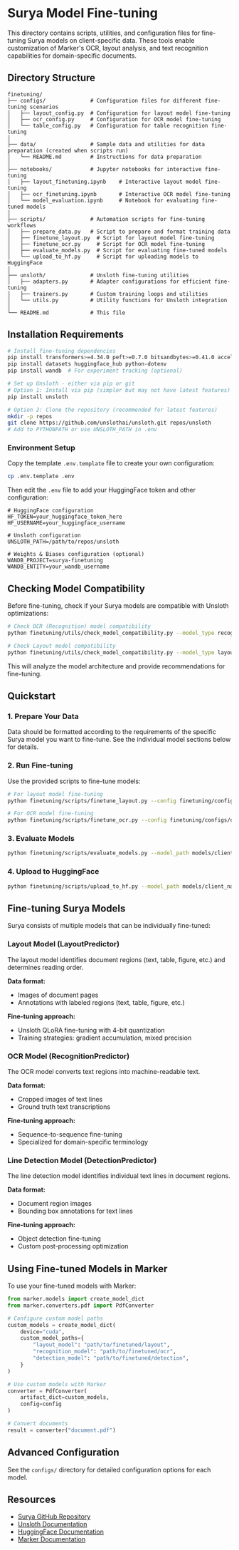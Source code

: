 # Surya Model Fine-tuning

This directory contains scripts, utilities, and configuration files for fine-tuning Surya models on client-specific data. These tools enable customization of Marker's OCR, layout analysis, and text recognition capabilities for domain-specific documents.

## Directory Structure

```
finetuning/
├── configs/              # Configuration files for different fine-tuning scenarios
│   ├── layout_config.py  # Configuration for layout model fine-tuning
│   ├── ocr_config.py     # Configuration for OCR model fine-tuning
│   └── table_config.py   # Configuration for table recognition fine-tuning
│
├── data/                 # Sample data and utilities for data preparation (created when scripts run)
│   └── README.md         # Instructions for data preparation
│
├── notebooks/            # Jupyter notebooks for interactive fine-tuning
│   ├── layout_finetuning.ipynb    # Interactive layout model fine-tuning
│   ├── ocr_finetuning.ipynb       # Interactive OCR model fine-tuning
│   └── model_evaluation.ipynb     # Notebook for evaluating fine-tuned models
│
├── scripts/              # Automation scripts for fine-tuning workflows
│   ├── prepare_data.py   # Script to prepare and format training data
│   ├── finetune_layout.py  # Script for layout model fine-tuning
│   ├── finetune_ocr.py     # Script for OCR model fine-tuning
│   ├── evaluate_models.py  # Script for evaluating fine-tuned models
│   └── upload_to_hf.py     # Script for uploading models to HuggingFace
│
├── unsloth/              # Unsloth fine-tuning utilities
│   ├── adapters.py       # Adapter configurations for efficient fine-tuning
│   ├── trainers.py       # Custom training loops and utilities
│   └── utils.py          # Utility functions for Unsloth integration
│
└── README.md             # This file
```

## Installation Requirements

```bash
# Install fine-tuning dependencies
pip install transformers>=4.34.0 peft>=0.7.0 bitsandbytes>=0.41.0 accelerate>=0.23.0
pip install datasets huggingface_hub python-dotenv
pip install wandb  # For experiment tracking (optional)

# Set up Unsloth - either via pip or git
# Option 1: Install via pip (simpler but may not have latest features)
pip install unsloth

# Option 2: Clone the repository (recommended for latest features)
mkdir -p repos
git clone https://github.com/unslothai/unsloth.git repos/unsloth
# Add to PYTHONPATH or use UNSLOTH_PATH in .env
```

### Environment Setup

Copy the template `.env.template` file to create your own configuration:

```bash
cp .env.template .env
```

Then edit the `.env` file to add your HuggingFace token and other configuration:

```
# HuggingFace configuration
HF_TOKEN=your_huggingface_token_here
HF_USERNAME=your_huggingface_username

# Unsloth configuration
UNSLOTH_PATH=/path/to/repos/unsloth

# Weights & Biases configuration (optional)
WANDB_PROJECT=surya-finetuning
WANDB_ENTITY=your_wandb_username
```

## Checking Model Compatibility

Before fine-tuning, check if your Surya models are compatible with Unsloth optimizations:

```bash
# Check OCR (Recognition) model compatibility
python finetuning/utils/check_model_compatibility.py --model_type recognition

# Check Layout model compatibility
python finetuning/utils/check_model_compatibility.py --model_type layout
```

This will analyze the model architecture and provide recommendations for fine-tuning.

## Quickstart

### 1. Prepare Your Data

Data should be formatted according to the requirements of the specific Surya model you want to fine-tune. See the individual model sections below for details.

### 2. Run Fine-tuning

Use the provided scripts to fine-tune models:

```bash
# For layout model fine-tuning
python finetuning/scripts/finetune_layout.py --config finetuning/configs/layout_config.py --output_dir models/client_name

# For OCR model fine-tuning
python finetuning/scripts/finetune_ocr.py --config finetuning/configs/ocr_config.py --output_dir models/client_name
```

### 3. Evaluate Models

```bash
python finetuning/scripts/evaluate_models.py --model_path models/client_name/layout --test_data path/to/test_data
```

### 4. Upload to HuggingFace

```bash
python finetuning/scripts/upload_to_hf.py --model_path models/client_name/layout --repo_name client-name/surya-layout-finetuned
```

## Fine-tuning Surya Models

Surya consists of multiple models that can be individually fine-tuned:

### Layout Model (LayoutPredictor)

The layout model identifies document regions (text, table, figure, etc.) and determines reading order.

**Data format:**
- Images of document pages
- Annotations with labeled regions (text, table, figure, etc.)

**Fine-tuning approach:**
- Unsloth QLoRA fine-tuning with 4-bit quantization
- Training strategies: gradient accumulation, mixed precision

### OCR Model (RecognitionPredictor)

The OCR model converts text regions into machine-readable text.

**Data format:**
- Cropped images of text lines
- Ground truth text transcriptions

**Fine-tuning approach:**
- Sequence-to-sequence fine-tuning
- Specialized for domain-specific terminology

### Line Detection Model (DetectionPredictor)

The line detection model identifies individual text lines in document regions.

**Data format:**
- Document region images
- Bounding box annotations for text lines

**Fine-tuning approach:**
- Object detection fine-tuning
- Custom post-processing optimization

## Using Fine-tuned Models in Marker

To use your fine-tuned models with Marker:

```python
from marker.models import create_model_dict
from marker.converters.pdf import PdfConverter

# Configure custom model paths
custom_models = create_model_dict(
    device="cuda",
    custom_model_paths={
        "layout_model": "path/to/finetuned/layout",
        "recognition_model": "path/to/finetuned/ocr",
        "detection_model": "path/to/finetuned/detection",
    }
)

# Use custom models with Marker
converter = PdfConverter(
    artifact_dict=custom_models,
    config=config
)

# Convert documents
result = converter("document.pdf")
```

## Advanced Configuration

See the `configs/` directory for detailed configuration options for each model.

## Resources

- [Surya GitHub Repository](https://github.com/VikParuchuri/surya)
- [Unsloth Documentation](https://unsloth.ai/)
- [HuggingFace Documentation](https://huggingface.co/docs)
- [Marker Documentation](https://github.com/VikParuchuri/marker)